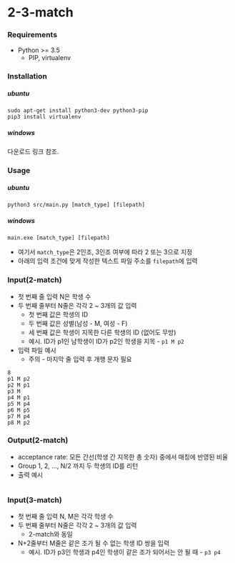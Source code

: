 # 2-3-match

### Requirements
* Python >= 3.5
  * PIP, virtualenv

### Installation
##### ubuntu
```console
sudo apt-get install python3-dev python3-pip
pip3 install virtualenv
```
##### windows 
다운로드 링크 참조.

### Usage
##### ubuntu
```console
python3 src/main.py [match_type] [filepath]
```
##### windows
```console
main.exe [match_type] [filepath]
```
* 여기서 `match_type`은 2인조, 3인조 여부에 따라 2 또는 3으로 지정
* 아래의 입력 조건에 맞게 작성한 텍스트 파일 주소를 `filepath`에 입력

### Input(2-match)
* 첫 번째 줄 입력 N은 학생 수
* 두 번째 줄부터 N줄은 각각 2 ~ 3개의 값 입력
  * 첫 번째 값은 학생의 ID
  * 두 번째 값은 성별(남성 - M, 여성 - F)
  * 세 번째 값은 학생이 지목한 다른 학생의 ID (없어도 무방)
  * 예시. ID가 p1인 남학생이 ID가 p2인 학생을 지목 - `p1 M p2`
* 입력 파일 예시
  * 주의 - 마지막 줄 입력 후 개행 문자 필요
```
8
p1 M p2
p2 M p1
p3 M 
p4 M p1
p5 M p4
p6 M p5
p7 M p4
p8 M p2

```

### Output(2-match)
* acceptance rate: 모든 간선(학생 간 지목한 총 숫자) 중에서 매칭에 반영된 비율
* Group 1, 2, ..., N/2 까지 두 학생의 ID를 리턴
* 출력 예시
```

```


### Input(3-match)
* 첫 번째 줄 입력 N, M은 각각 학생 수 
* 두 번째 줄부터 N줄은 각각 2 ~ 3개의 값 입력
  * 2-match와 동일
* N+2줄부터 M줄은 같은 조가 될 수 없는 학생 ID 쌍을 입력
  * 예시. ID가 p3인 학생과 p4인 학생이 같은 조가 되어서는 안 될 때 - `p3 p4`


